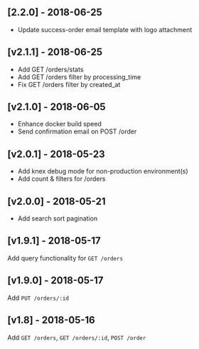 ## [2.2.0] - 2018-06-25
- Update success-order email template with logo attachment

## [v2.1.1] - 2018-06-25
- Add GET /orders/stats
- Add GET /orders filter by processing_time
- Fix GET /orders filter by created_at

## [v2.1.0] - 2018-06-05
- Enhance docker build speed
- Send confirmation email on POST /order

## [v2.0.1] - 2018-05-23
- Add knex debug mode for non-production environment(s)
- Add count & filters for /orders

## [v2.0.0] - 2018-05-21
- Add search sort pagination

## [v1.9.1] - 2018-05-17
Add query functionality for `GET /orders`

## [v1.9.0] - 2018-05-17
Add `PUT /orders/:id`

## [v1.8] - 2018-05-16
Add `GET /orders`, `GET /orders/:id`, `POST /order`